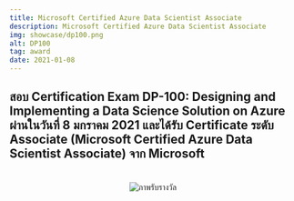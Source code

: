 ```yaml
---
title: Microsoft Certified Azure Data Scientist Associate
description: Microsoft Certified Azure Data Scientist Associate
img: showcase/dp100.png
alt: DP100
tag: award
date: 2021-01-08
---
```


## สอบ Certification Exam DP-100: Designing and Implementing a Data Science Solution on Azure ผ่านในวันที่ 8 มกราคม 2021 และได้รับ Certificate ระดับ Associate (Microsoft Certified Azure Data Scientist Associate) จาก Microsoft 

<p style="text-align:center;padding:4%">
<img src="/portfolio/showcase/dp100-sub.png" alt="ภาพรับรางวัล">
</p>